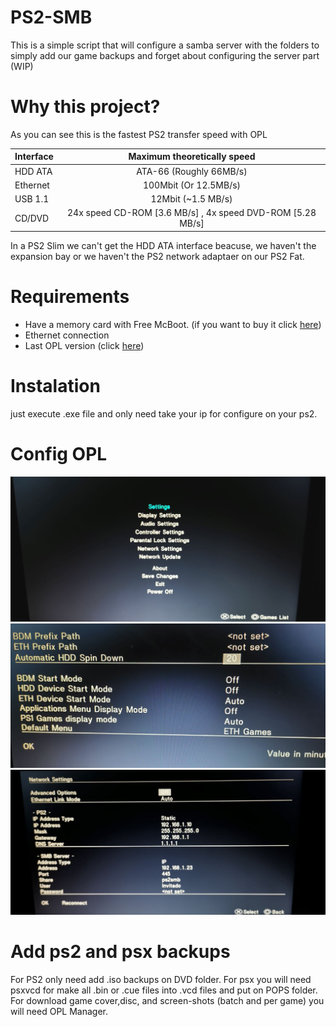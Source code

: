 # PS2-SMB

This is a simple script that will configure a samba server with the folders to simply add our game backups and forget about configuring the server part (WIP)

# Why this project?

As you can see this is the fastest PS2 transfer speed with OPL

| Interface     | Maximum theoretically speed                                |
| ------------- |:----------------------------------------------------------:|
| HDD ATA       | ATA-66 (Roughly 66MB/s)                                    |
| Ethernet      | 100Mbit (Or 12.5MB/s)                                      |
| USB 1.1       | 12Mbit (~1.5 MB/s)                                         |
| CD/DVD        | 24x speed CD-ROM [3.6 MB/s] , 4x speed DVD-ROM [5.28 MB/s] |

In a PS2 Slim we can't get the HDD ATA interface beacuse, we haven't the expansion bay or we haven't the PS2 network adaptaer on our PS2 Fat.

# Requirements

* Have a memory card with Free McBoot. (if you want to buy it click [here](https://www.amazon.es/Nuevo-Playstation-McBoot-Tarjeta-memoria/dp/B071J39L3Q/ref=sr_1_1_sspa?__mk_es_ES=%C3%85M%C3%85%C5%BD%C3%95%C3%91&crid=261WPGS98YEHA&keywords=free+mcboot&qid=1644582512&sprefix=free+mcboot%2Caps%2C96&sr=8-1-spons&psc=1&spLa=ZW5jcnlwdGVkUXVhbGlmaWVyPUEyRzIzNVJHWU41MkkmZW5jcnlwdGVkSWQ9QTAzODMzMzMzNVIyNDZTOUlEMFA5JmVuY3J5cHRlZEFkSWQ9QTAxODY1OTYzNDJRQ0wwUVAzVU1BJndpZGdldE5hbWU9c3BfYXRmJmFjdGlvbj1jbGlja1JlZGlyZWN0JmRvTm90TG9nQ2xpY2s9dHJ1ZQ==))
* Ethernet connection
* Last OPL version (click [here](https://www.ps2-home.com/forum/download/file.php?id=17924))

# Instalation

just execute .exe file and only need take your ip for configure on your ps2.

# Config OPL

![alt text](https://raw.githubusercontent.com/Lumiazaine/PS2-SMB/main/fotos/photo1644856527.jpeg)
![alt text](https://raw.githubusercontent.com/Lumiazaine/PS2-SMB/main/fotos/photo1644856527%20(3).jpeg)
![alt text](https://raw.githubusercontent.com/Lumiazaine/PS2-SMB/main/fotos/photo1644856527%20(1).jpeg)

# Add ps2 and psx backups

For PS2 only need add .iso backups on DVD folder.
For psx you will need psxvcd for make all .bin or .cue files into .vcd files and put on POPS folder.
For download game cover,disc, and screen-shots (batch and per game) you will need OPL Manager.
